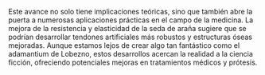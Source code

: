 Este avance no solo tiene implicaciones teóricas, sino que también abre 
la puerta a numerosas aplicaciones prácticas en el campo de la 
medicina. La mejora de la resistencia y elasticidad de la seda de araña 
sugiere que se podrían desarrollar tendones artificiales más robustos y 
estructuras óseas mejoradas. Aunque estamos lejos de crear algo tan 
fantástico como el adamantium de Lobezno, estos desarrollos acercan la 
realidad a la ciencia ficción, ofreciendo potenciales mejoras en 
tratamientos médicos y prótesis.